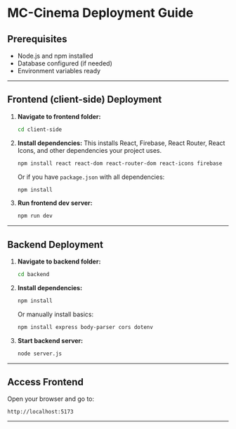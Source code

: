 
# MC-Cinema Deployment Guide

## Prerequisites

* Node.js and npm installed
* Database configured (if needed)
* Environment variables ready

---

## Frontend (client-side) Deployment

1. **Navigate to frontend folder:**

   ```bash
   cd client-side
   ```

2. **Install dependencies:**
   This installs React, Firebase, React Router, React Icons, and other dependencies your project uses.

   ```bash
   npm install react react-dom react-router-dom react-icons firebase
   ```

   Or if you have `package.json` with all dependencies:

   ```bash
   npm install
   ```

3. **Run frontend dev server:**

   ```bash
   npm run dev
   ```

---

## Backend Deployment

1. **Navigate to backend folder:**

   ```bash
   cd backend
   ```

2. **Install dependencies:**

   ```bash
   npm install
   ```

   Or manually install basics:

   ```bash
   npm install express body-parser cors dotenv
   ```

3. **Start backend server:**

   ```bash
   node server.js
   ```

---

## Access Frontend

Open your browser and go to:

```
http://localhost:5173
```

---
